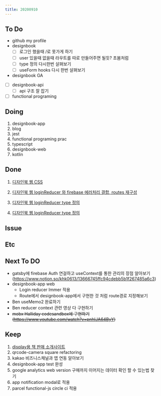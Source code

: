 ```yaml
---
title: 20200910
---
```


## To Do

- github my profile
- designbook
  - [ ] 로그인 했을때 /로 못가게 하기
  - [ ] user 있을때 없을때 라우트를 따로 만들어주면 될듯? 초봄처럼
  - [ ] type 정의 다시한번 살펴보기
  - [ ] useForm hooks 다시 한번 살펴보기
- designbook GA
- [ ] designbook-api
  - [ ] api 구조 잘 잡기
- [ ] functional programing

## Doing

1. designbook-app
2. blog
3. jest
4. functional programing prac
5. typescript
6. designbook-web
7. kotlin

## Done

1. [디자인북 웹 CSS](https://www.notion.so/khk0613/css-framework-e081620386844d06ad2f14d9bc94f4c8)

2. [디자인북 웹 loginReducer 와 firebase 에러처리 결합, routes 재구성](https://www.notion.so/khk0613/Refactoring-Login-useReducer-flow-Routes-restructure-b2c7ed1a4cd64d5585ee1139a6adf147)

3. [디자인북 웹 loginReducer type 정의](https://www.notion.so/khk0613/loginReducer-type-4042056d3e694e71a50db01390d57b64)

4. [디자인북 웹 loginReducer type 정의](https://www.notion.so/khk0613/loginReducer-type-4042056d3e694e71a50db01390d57b64)

## Issue

## Etc

## Next To DO

- gatsby에 firebase Auth 연걸하고 useContext를 통한 관리의 장점 알아보기(https://www.notion.so/khk0613/13666745ffc94cdebb5b1f267485a6c3)
- designbook-app web
  - Login reducer Immer 적용
  - Route에서 designbook-app에서 구현한 것 처럼 route경로 지정해보기
- Ben useMemo2 완료하기
- Ben reducer context 관련 영상 다 구현하기
- <strike>mobx Halliday codesandbox에 구현하기 (https://www.youtube.com/watch?v=pnhIJA64ByY)</strike>

## Keep

1. [display용 책 판매 소개사이트](https://www.notion.so/664d830ecbd64cfd92ec8d22efa725fa)
2. qrcode-camera square refactoring
3. kakao 비즈니스채널과 앱 연동 알아보기
4. designbook-app test 완성
5. google analytics web version 구매까지 이어지는 데이터 확인 할 수 있는법 찾기
6. app notification modal로 적용
7. parcel functional-js circle ci 적용
